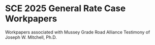 # SCE 2025 General Rate Case Workpapers

Workpapers associated with Mussey Grade Road Alliance Testimony of Joseph W. Mitchell, Ph.D.

